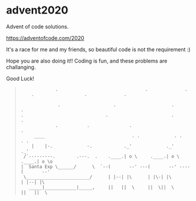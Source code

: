 # advent2020

Advent of code solutions.

https://adventofcode.com/2020

It's a race for me and my friends, so beautiful code is not the requirement :) 

Hope you are also doing it!! Coding is fun, and these problems are challanging.

Good Luck!

>                  .                                 .              . 
>         .                   .              .
>
>                   .                    .                     .               .
>     .                               .                        .                   . 
>                  .           .               .                            .
>          ____                                 . .             . .             . .
>         |    |-.             -.            ._'             ._'             ._'
>      /`---------.        .---.  .    .____.| o \     .____.| o \    .____.| o \o
>     |  Santa Exp \______/      \  `--(       --' ---(       --' ----(       --'
>      \________________________/      | |--| |\      | |\-| |\       | |--| |\
>        _____|____________|_____,     ||   ||  \     ||  \||  \      ||   ||  \        
>
>
